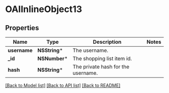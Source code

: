 # OAIInlineObject13

## Properties
Name | Type | Description | Notes
------------ | ------------- | ------------- | -------------
**username** | **NSString*** | The username. | 
**_id** | **NSNumber*** | The shopping list item id. | 
**hash** | **NSString*** | The private hash for the username. | 

[[Back to Model list]](../README.md#documentation-for-models) [[Back to API list]](../README.md#documentation-for-api-endpoints) [[Back to README]](../README.md)


